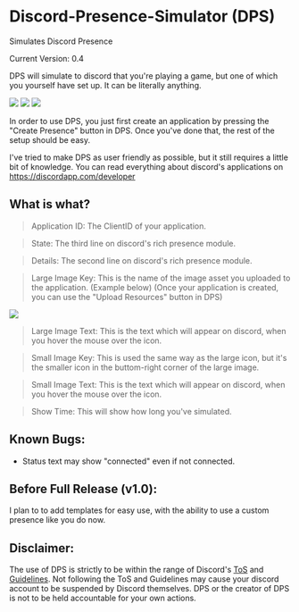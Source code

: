 # Discord-Presence-Simulator (DPS)
Simulates Discord Presence

Current Version: 0.4

DPS will simulate to discord that you're playing a game, but one of which you yourself have set up.
It can be literally anything.

<img src="https://nullstudios.net/dps.JPG"> <img src="https://nullstudios.net/dps4.JPG"> 
<img src="https://nullstudios.net/dps2.JPG"> 

In order to use DPS, you just first create an application by pressing the "Create Presence" button in DPS.
Once you've done that, the rest of the setup should be easy.

I've tried to make DPS as user friendly as possible, but it still requires a little bit of knowledge.
You can read everything about discord's applications on https://discordapp.com/developer

## What is what?

> Application ID: The ClientID of your application.

> State: The third line on discord's rich presence module.

> Details: The second line on discord's rich presence module.

>Large Image Key: This is the name of the image asset you uploaded to the application. (Example below)
(Once your application is created, you can use the "Upload Resources" button in DPS)
<img src="https://nullstudios.net/dps5.JPG"> 

> Large Image Text: This is the text which will appear on discord, when you hover the mouse over the icon.

> Small Image Key: This is used the same way as the large icon, but it's the smaller icon in the buttom-right corner of the large image.

> Small Image Text: This is the text which will appear on discord, when you hover the mouse over the icon.

> Show Time: This will show how long you've simulated.


## Known Bugs:
- Status text may show "connected" even if not connected.

## Before Full Release (v1.0):
I plan to to add templates for easy use, with the ability to use a custom presence like you do now.

## Disclaimer:
The use of DPS is strictly to be within the range of Discord's [ToS](https://discordapp.com/terms) and [Guidelines](https://discordapp.com/guidelines).
Not following the ToS and Guidelines may cause your discord account to be suspended by Discord themselves.
DPS or the creator of DPS is not to be held accountable for your own actions.
